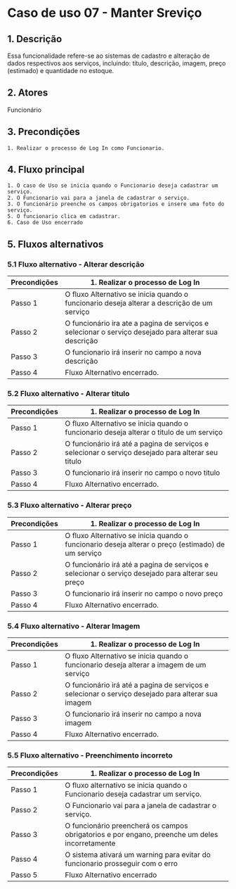 
# Caso de uso 07 - Manter Sreviço

## 1. Descrição
Essa funcionalidade refere-se ao sistemas de cadastro e alteração de dados respectivos aos serviços, incluindo: título, descrição, imagem, preço (estimado) e quantidade no estoque.

## 2. Atores
Funcionário

## 3. Precondições

	1. Realizar o processo de Log In como Funcionario.
 
## 4. Fluxo principal

    1. O caso de Uso se inicia quando o Funcionario deseja cadastrar um serviço.
    2. O Funcionario vai para a janela de cadastrar o serviço.
    3. O funcionário preenche os campos obrigatorios e insere uma foto do serviço.
    5. O funcionario clica em cadastrar.
    6. Caso de Uso encerrado

## 5. Fluxos alternativos

### 5.1 Fluxo alternativo - Alterar descrição

| **Precondições**  |1. Realizar o processo de Log In |
| --- | --- |
|  Passo 1   | O fluxo Alternativo se inicia quando o funcionario deseja alterar a descrição de um serviço|
|  Passo 2   | O funcionário ira ate a pagina de serviços e selecionar o serviço desejado para alterar sua descrição |
|  Passo 3   | O funcionario irá inserir no campo a nova descrição|
|  Passo 4   | Fluxo Alternativo encerrado. |

### 5.2 Fluxo alternativo - Alterar titulo

| **Precondições**  |1. Realizar o processo de Log In |
| --- | --- |
|  Passo 1   | O fluxo Alternativo se inicia quando o funcionario deseja alterar o titulo de um serviço|
|  Passo 2   | O funcionário irá até a pagina de serviços e selecionar o serviço desejado para alterar seu titulo |
|  Passo 3   | O funcionario irá inserir no campo o novo titulo|
|  Passo 4   | Fluxo Alternativo encerrado. |


### 5.3 Fluxo alternativo - Alterar preço

| **Precondições**  |1. Realizar o processo de Log In |
| --- | --- |
|  Passo 1   | O fluxo Alternativo se inicia quando o funcionario deseja alterar o preço (estimado) de um serviço|
|  Passo 2   | O funcionário irá até a pagina de serviços e selecionar o serviço desejado para alterar seu preço |
|  Passo 3   | O funcionario irá inserir no campo o novo preço|
|  Passo 4   | Fluxo Alternativo encerrado. |

### 5.4 Fluxo alternativo - Alterar Imagem

| **Precondições**  |1. Realizar o processo de Log In |
| --- | --- |
|  Passo 1   | O fluxo Alternativo se inicia quando o funcionario deseja alterar a imagem de um serviço|
|  Passo 2   | O funcionário irá até a pagina de serviços e selecionar o serviço desejado para alterar sua imagem |
|  Passo 3   | O funcionario irá inserir no campo a nova imagem|
|  Passo 4   | Fluxo Alternativo encerrado. |


### 5.5 Fluxo alternativo - Preenchimento incorreto

| **Precondições**  |1. Realizar o processo de Log In |
| --- | --- |
|  Passo 1   | O fluxo alternativo se inicia quando o Funcionario deseja cadastrar um serviço.|
|  Passo 2   | O Funcionario vai para a janela de cadastrar o serviço. |
|  Passo 3   | O funcionário preencherá os campos obrigatorios e por engano, preenche um deles incorretamente|
|  Passo 4   | O sistema ativará um warning para evitar do funcionario prosseguir com o erro
| Passo 5 | Fluxo Alternativo encerrado|
